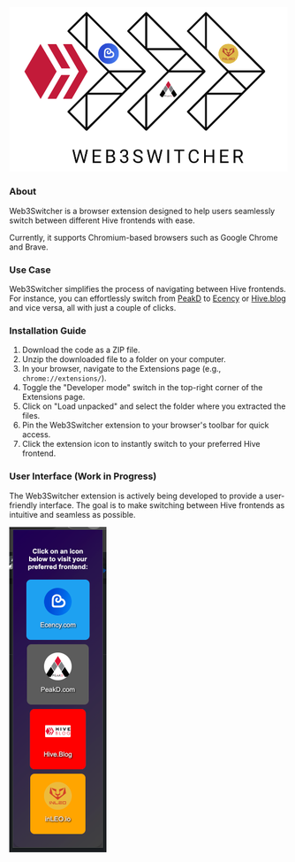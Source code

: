 ![Cover Web3Switcher][dev]

[dev]: images/web3SwitcherCover.png

### About

Web3Switcher is a browser extension designed to help users seamlessly switch between different Hive frontends with ease.

Currently, it supports Chromium-based browsers such as Google Chrome and Brave.

### Use Case

Web3Switcher simplifies the process of navigating between Hive frontends. For instance, you can effortlessly switch from [PeakD](https://peakd.com/hive-139531/@eddiespino/jvutsqax) to [Ecency](https://ecency.com/hive-139531/@eddiespino/jvutsqax) or [Hive.blog](https://hive.blog/hive-139531/@eddiespino/jvutsqax) and vice versa, all with just a couple of clicks.

### Installation Guide

1. Download the code as a ZIP file.
2. Unzip the downloaded file to a folder on your computer.
3. In your browser, navigate to the Extensions page (e.g., `chrome://extensions/`).
4. Toggle the "Developer mode" switch in the top-right corner of the Extensions page.
5. Click on "Load unpacked" and select the folder where you extracted the files.
6. Pin the Web3Switcher extension to your browser's toolbar for quick access.
7. Click the extension icon to instantly switch to your preferred Hive frontend.

### User Interface (Work in Progress)

The Web3Switcher extension is actively being developed to provide a user-friendly interface. The goal is to make switching between Hive frontends as intuitive and seamless as possible. 

![UI Web3 Switcher][def]

[def]: images/web3SwitcherUI.png
[def2]: dev